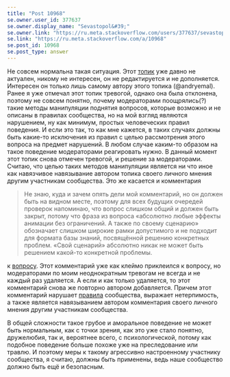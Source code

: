 ```yaml
---
title: "Post 10968"
se.owner.user_id: 377637
se.owner.display_name: "Sevastopol&#39;"
se.owner.link: "https://ru.meta.stackoverflow.com/users/377637/sevastopol"
se.link: "https://ru.meta.stackoverflow.com/a/10968"
se.post_id: 10968
se.post_type: answer
---
```

<p>Не совсем нормальна такая ситуация. Этот <a href="https://ru.meta.stackoverflow.com/q/10370/377637">топик</a> уже давно не актуален, никому не интересен, он не редактируется и не дополняется. Интересен он только лишь самому автору этого топика (@andryemal). Ранее я уже отмечал этот топик тревогой, однако она была отклонена, поэтому не совсем понятно, почему модераторами поощрялись(?) такие методы манипуляции поднятия вопросов, которые возможно и не описаны в правилах сообщества, но на мой взгляд являются нарушением, ну как минимум, простых человеческих правил поведения. И если это так, то как мне кажется, в таких случаях должны быть какие-то исключения из правил с целью рассмотрения этого вопроса на предмет нарушений. В любом случае каким-то образом на такое поведение модераторами реагировать нужно. В данный момент этот топик снова отмечен тревогой, и решение за модераторами. Считаю, что целью таких методов манипуляции является ни что иное как навязчивое навязывание автором топика своего личного мнения другим участникам сообщества. Это же касается и комментария</p>
<blockquote>
<p>Не знаю, куда и зачем опять дели мой комментарий, но он должен быть на
видном месте, поэтому для всех будущих очередей проверок напоминаю,
что вопрос слишком общий и должен быть закрыт, потому что фраза из
вопроса «абсолютно любые эффекты анимации без ограничений. А также по
своему сценарию» обозначает слишком широкие рамки допустимого и не
подходит для формата базы знаний, посвящённой решению конкретных
проблем. «Свой сценарий» абсолютно никак не может быть решением
какой-то конкретной проблемы.</p>
</blockquote>
<p>к <a href="https://ru.stackoverflow.com/q/1105132/377637">вопросу</a>. Этот комментарий уже как клеймо приклеился к вопросу, но модераторами по моим неоднократным тревогам не всегда и не каждый раз удаляется. А если и как только удаляется, то этот комментарий снова же повторно автором добавляется. Причем этот комментарий нарушает <a href="https://ru.stackoverflow.com/help/privileges/comment">правила</a> сообщества, выражает нетерпимость, а также является навязыванием автором комментария своего личного мнения другим участникам сообщества.</p>
<p>В общей сложности такое грубое и аморальное поведение не может быть нормальным, как с точки зрения, как это уже стало понятно, дружелюбия, так и, вероятнее всего, с психологической, потому как подобное поведение больше похоже уже на преследование или травлю. И поэтому меры к такому агрессивно настроенному участнику сообщества, я считаю, должны быть применены, ведь наше сообщество должно быть ещё и безопасным.</p>
